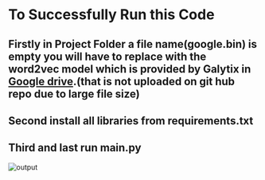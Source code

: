 # To Successfully Run this Code
## Firstly in Project Folder a file name(google.bin) is empty you will have to replace with the word2vec model which is provided by Galytix in [Google drive](https://drive.google.com/file/d/0B7XkCwpI5KDYNlNUTTlSS21pQmM).(that is not uploaded on git hub repo due to large file size)

## Second install all libraries from requirements.txt

## Third and last run main.py 

![output](https://drive.google.com/file/d/1N6MQb5iSFalokDU3_Jn-evKicID2pCVV/view?usp=sharing)
